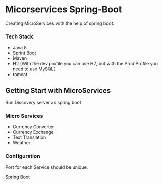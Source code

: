 # Micorservices Spring-Boot
 Creating MicroServices with the help of spring boot.
### Tech Stack
- Java 8
- Sprint Boot
- Maven
- H2 (With the dev profile you can use H2, but with the Prod Profile you need to use MySQL)
- tomcat

## Getting Start with MicroServices
Run Discovery server as spring boot

### Micro Services
  - Currency Converter
  - Currency Exchange
  - Text Translation
  - Weather  

### Configuration 
  Port for each Service should be unique. 

Spring Boot
